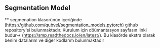 ## Segmentation Model

** segmenation klasorünün içeriğinde (https://github.com/qubvel/segmentation_models.pytorch) github repository'si bulunmaktadır. Kurulum için döümantasyon sayfasın linki budur-> (https://smp.readthedocs.io/en/latest/). Bu klasörde ekstra olarak benim datalarım ve diğer kodlarım bulunmaktadır 
